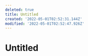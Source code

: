 ```yaml
---
deleted: true
title: Untitled
created: '2022-05-01T02:52:31.144Z'
modified: '2022-05-01T02:52:47.926Z'
---
```


# Untitled

